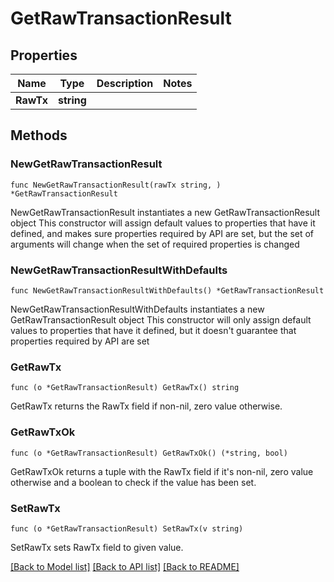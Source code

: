 # GetRawTransactionResult

## Properties

Name | Type | Description | Notes
------------ | ------------- | ------------- | -------------
**RawTx** | **string** |  | 

## Methods

### NewGetRawTransactionResult

`func NewGetRawTransactionResult(rawTx string, ) *GetRawTransactionResult`

NewGetRawTransactionResult instantiates a new GetRawTransactionResult object
This constructor will assign default values to properties that have it defined,
and makes sure properties required by API are set, but the set of arguments
will change when the set of required properties is changed

### NewGetRawTransactionResultWithDefaults

`func NewGetRawTransactionResultWithDefaults() *GetRawTransactionResult`

NewGetRawTransactionResultWithDefaults instantiates a new GetRawTransactionResult object
This constructor will only assign default values to properties that have it defined,
but it doesn't guarantee that properties required by API are set

### GetRawTx

`func (o *GetRawTransactionResult) GetRawTx() string`

GetRawTx returns the RawTx field if non-nil, zero value otherwise.

### GetRawTxOk

`func (o *GetRawTransactionResult) GetRawTxOk() (*string, bool)`

GetRawTxOk returns a tuple with the RawTx field if it's non-nil, zero value otherwise
and a boolean to check if the value has been set.

### SetRawTx

`func (o *GetRawTransactionResult) SetRawTx(v string)`

SetRawTx sets RawTx field to given value.



[[Back to Model list]](../README.md#documentation-for-models) [[Back to API list]](../README.md#documentation-for-api-endpoints) [[Back to README]](../README.md)


